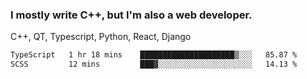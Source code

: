 <h3>I mostly write C++, but I'm also a web developer.</h3>
<p>C++, QT, Typescript, Python, React, Django</p>

<!--START_SECTION:waka-->

```txt
TypeScript   1 hr 18 mins    █████████████████████▒░░░   85.87 %
SCSS         12 mins         ███▓░░░░░░░░░░░░░░░░░░░░░   14.13 %
```

<!--END_SECTION:waka-->
